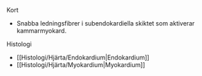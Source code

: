 Kort
- Snabba ledningsfibrer i subendokardiella skiktet som aktiverar kammarmyokard.

Histologi
- [[Histologi/Hjärta/Endokardium|Endokardium]]
- [[Histologi/Hjärta/Myokardium|Myokardium]]
